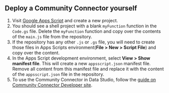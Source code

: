 ## Deploy a Community Connector yourself

1. Visit [Google Apps Script](https://script.google.com/) and create a new
   project.
2. You should see a shell project with a blank `myFunction` function in the
   `Code.gs` file. Delete the `myFunction` function and copy over the contents
   of the `main.js` file from the repository.
3. If the repository has any other `.js` or `.gs` file, you will need to create
   those files in Apps Scripts environment(**File > New > Script File**) and
   copy over the content.
4. In the Apps Script development environment, select **View > Show manifest
   file**. This will create a new `appsscript.json` manifest file. Remove all
   content from this manifest file and replace it with the content of the
   `appsscript.json` file in the repository.
5. To use the Community Connector in Data Studio, follow the [guide on Community
   Connector Developer
   site](https://developers.google.com/datastudio/connector/use).
